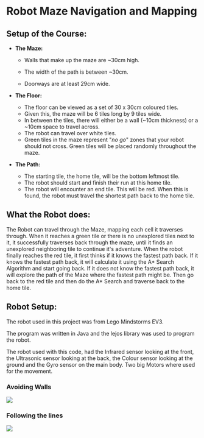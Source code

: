 # Robot Maze Navigation and Mapping

## Setup of the Course:

* **The Maze:**
  
  * Walls that make up the maze are ~30cm high.
  
  * The width of the path is between ~30cm.
  * Doorways are at least 29cm wide.
  
* **The Floor:**

  * The floor can be viewed as a set of 30 x 30cm coloured tiles.
  * Given this, the maze will be 6 tiles long by 9 tiles wide.
  * In between the tiles, there will either be a wall (~10cm thickness) or a ~10cm space to travel across. 
  * The robot can travel over white tiles.
  * Green tiles in the maze represent "*no go*" zones that your robot should not cross. Green tiles will be placed randomly throughout the maze.

* **The Path:**
  
  * The starting tile, the home tile, will be the bottom leftmost tile.
  * The robot should start and finish their run at this home tile.
  * The robot will encounter an end tile. This will be red. When this is found, the robot must travel the shortest path back to the home tile.
  
## What the Robot does:

The Robot can travel through the Maze, mapping each cell it traverses through. When it reaches a green tile or there is no unexplored tiles next to it, it successfully traverses back through the maze, until it finds an unexplored neighboring tile to continue it's adventure. When the robot finally reaches the red tile, it first thinks if it knows the fastest path back. If it knows the fastest path back, it will calculate it using the A* Search Algorithm and start going back. If it does not know the fastest path back, it will explore the path of the Maze where the fastest path might be. Then go back to the red tile and then do the A* Search and traverse back to the home tile.

## Robot Setup:

The robot used in this project was from Lego Mindstorms EV3.

The program was written in Java and the lejos library was used to program the robot.

The robot used with this code, had the Infrared sensor looking at the front, the Ultrasonic sensor looking at the back, the Colour sensor looking at the ground and the Gyro sensor on the main body. Two big Motors where used for the movement.

### Avoiding Walls

![](robot1.GIF)

### Following the lines

![](robot2.GIF)
